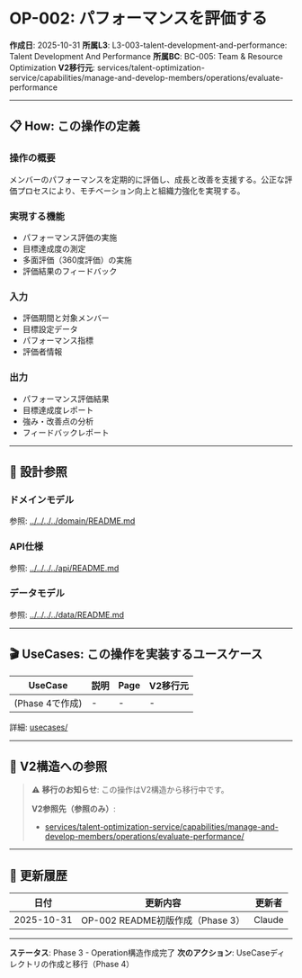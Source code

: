 # OP-002: パフォーマンスを評価する

**作成日**: 2025-10-31
**所属L3**: L3-003-talent-development-and-performance: Talent Development And Performance
**所属BC**: BC-005: Team & Resource Optimization
**V2移行元**: services/talent-optimization-service/capabilities/manage-and-develop-members/operations/evaluate-performance

---

## 📋 How: この操作の定義

### 操作の概要
メンバーのパフォーマンスを定期的に評価し、成長と改善を支援する。公正な評価プロセスにより、モチベーション向上と組織力強化を実現する。

### 実現する機能
- パフォーマンス評価の実施
- 目標達成度の測定
- 多面評価（360度評価）の実施
- 評価結果のフィードバック

### 入力
- 評価期間と対象メンバー
- 目標設定データ
- パフォーマンス指標
- 評価者情報

### 出力
- パフォーマンス評価結果
- 目標達成度レポート
- 強み・改善点の分析
- フィードバックレポート

---

## 🔗 設計参照

### ドメインモデル
参照: [../../../../domain/README.md](../../../../domain/README.md)

### API仕様
参照: [../../../../api/README.md](../../../../api/README.md)

### データモデル
参照: [../../../../data/README.md](../../../../data/README.md)

---

## 🎬 UseCases: この操作を実装するユースケース

| UseCase | 説明 | Page | V2移行元 |
|---------|------|------|---------|
| (Phase 4で作成) | - | - | - |

詳細: [usecases/](usecases/)

---

## 🔗 V2構造への参照

> ⚠️ **移行のお知らせ**: この操作はV2構造から移行中です。
>
> **V2参照先（参照のみ）**:
> - [services/talent-optimization-service/capabilities/manage-and-develop-members/operations/evaluate-performance/](../../../../../../../services/talent-optimization-service/capabilities/manage-and-develop-members/operations/evaluate-performance/)

---

## 📝 更新履歴

| 日付 | 更新内容 | 更新者 |
|------|---------|--------|
| 2025-10-31 | OP-002 README初版作成（Phase 3） | Claude |

---

**ステータス**: Phase 3 - Operation構造作成完了
**次のアクション**: UseCaseディレクトリの作成と移行（Phase 4）
